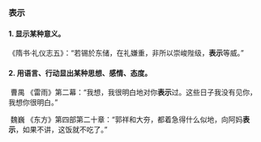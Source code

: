 ### 表示

#### 1. 显示某种意义。

​	《隋书·礼仪志五》：“若锡於东储，在礼嫌重，非所以崇峻陛级，**表示**等威。”

#### 2. 用语言、行动显出某种思想、感情、态度。

​	曹禺  《雷雨》第二幕：“我想，我很明白地对你**表示**过。这些日子我没有见你，我想你很明白。”

​	魏巍 《东方》第四部第二十章：“郭祥和大夯，都着急得什么似地，向阿妈**表示**，如果不讲，这饭就不吃了。”